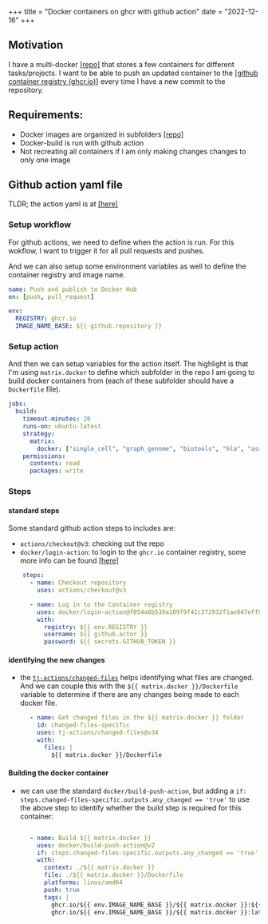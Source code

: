 +++
title = "Docker containers on ghcr with github action"
date = "2022-12-16"
+++


## Motivation
I have a multi-docker [[repo]](https://github.com/wckdouglas/bio-tools) that stores a few containers 
for different tasks/projects. I want to be able to push an updated container to the 
[[github container registry (ghcr.io)]](https://ghcr.io) every time I have a new commit to the repository.

## Requirements:
- Docker images are organized in subfolders [[repo]](https://github.com/wckdouglas/bio-tools)
- Docker-build is run with github action
- Not recreating all containers if I am only making changes changes to only one image

## Github action yaml file

TLDR; the action yaml is at [[here]](https://github.com/wckdouglas/bio-tools/blob/main/.github/workflows/docker.yml)

### Setup workflow

For github actions, we need to define when the action is run. For this wokflow, I want to trigger it for all pull requests and pushes.

And we can also setup some environment variables as well to define the container registry and image name.

```yaml
name: Push and publish to Docker Hub
on: [push, pull_request]

env:
  REGISTRY: ghcr.io
  IMAGE_NAME_BASE: ${{ github.repository }}
```

### Setup action

And then we can setup variables for the action itself. The highlight is that I'm using `matrix.docker` to define which subfolder in the repo I am going to build docker containers from (each of these subfolder should have a `Dockerfile` file).

```yaml
jobs:
  build:
    timeout-minutes: 20
    runs-on: ubuntu-latest
    strategy:
      matrix:
        docker: ["single_cell", "graph_genome", "biotools", "hla", "assemble"]
    permissions:
      contents: read
      packages: write
```

### Steps 

#### standard steps

Some standard github action steps to includes are:
- `actions/checkout@v3`: checking out the repo
- `docker/login-action`: to login to the `ghcr.io` container registry, some more info can be found [[here]](https://docs.github.com/en/packages/working-with-a-github-packages-registry/working-with-the-container-registry)

```yaml
    steps:
      - name: Checkout repository
        uses: actions/checkout@v3

      - name: Log in to the Container registry
        uses: docker/login-action@f054a8b539a109f9f41c372932f1ae047eff08c9
        with:
          registry: ${{ env.REGISTRY }}
          username: ${{ github.actor }}
          password: ${{ secrets.GITHUB_TOKEN }}
```

#### identifying the new changes

- the [`tj-actions/changed-files`](https://github.com/tj-actions/changed-files) helps identifying what files are changed. And we can couple this with the `${{ matrix.docker }}/Dockerfile` variable to determine if there are any changes being made to each docker file.

```yaml
      - name: Get changed files in the ${{ matrix.docker }} folder
        id: changed-files-specific
        uses: tj-actions/changed-files@v34
        with:
          files: |
            ${{ matrix.docker }}/Dockerfile
```

#### Building the docker container

- we can use the standard `docker/build-push-action`, but adding a `if: steps.changed-files-specific.outputs.any_changed == 'true'` to use the above step to identify whether the build step is required for this container:

```yaml

      - name: Build ${{ matrix.docker }}
        uses: docker/build-push-action@v2
        if: steps.changed-files-specific.outputs.any_changed == 'true'
        with:
          context: ./${{ matrix.docker }}
          file: ./${{ matrix.docker }}/Dockerfile
          platforms: linux/amd64
          push: true
          tags: |
            ghcr.io/${{ env.IMAGE_NAME_BASE }}/${{ matrix.docker }}:${{ github.sha }}
            ghcr.io/${{ env.IMAGE_NAME_BASE }}/${{ matrix.docker }}:latest
```